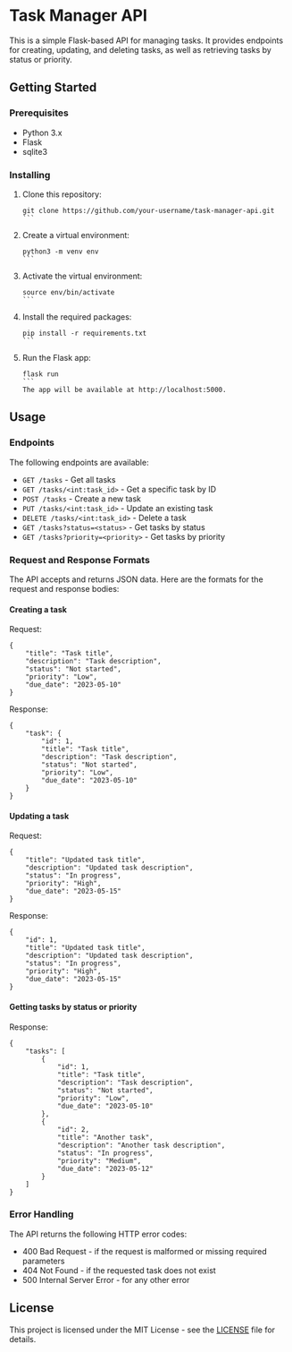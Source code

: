 
# Task Manager API

This is a simple Flask-based API for managing tasks. It provides endpoints for creating, updating, and deleting tasks, as well as retrieving tasks by status or priority.

## Getting Started

### Prerequisites

* Python 3.x
* Flask
* sqlite3

### Installing

1. Clone this repository:
   ````
   git clone https://github.com/your-username/task-manager-api.git
   ```
2. Create a virtual environment:
   ````
   python3 -m venv env
   ```
3. Activate the virtual environment:
   ````
   source env/bin/activate
   ```
4. Install the required packages:
   ````
   pip install -r requirements.txt
   ```
5. Run the Flask app:
   ````
   flask run
   ```
   The app will be available at http://localhost:5000.

## Usage

### Endpoints

The following endpoints are available:

* `GET /tasks` - Get all tasks
* `GET /tasks/<int:task_id>` - Get a specific task by ID
* `POST /tasks` - Create a new task
* `PUT /tasks/<int:task_id>` - Update an existing task
* `DELETE /tasks/<int:task_id>` - Delete a task
* `GET /tasks?status=<status>` - Get tasks by status
* `GET /tasks?priority=<priority>` - Get tasks by priority

### Request and Response Formats

The API accepts and returns JSON data. Here are the formats for the request and response bodies:

#### Creating a task

Request:
```
{
    "title": "Task title",
    "description": "Task description",
    "status": "Not started",
    "priority": "Low",
    "due_date": "2023-05-10"
}
```

Response:
```
{
    "task": {
        "id": 1,
        "title": "Task title",
        "description": "Task description",
        "status": "Not started",
        "priority": "Low",
        "due_date": "2023-05-10"
    }
}
```

#### Updating a task

Request:
```
{
    "title": "Updated task title",
    "description": "Updated task description",
    "status": "In progress",
    "priority": "High",
    "due_date": "2023-05-15"
}
```

Response:
```
{
    "id": 1,
    "title": "Updated task title",
    "description": "Updated task description",
    "status": "In progress",
    "priority": "High",
    "due_date": "2023-05-15"
}
```

#### Getting tasks by status or priority

Response:
```
{
    "tasks": [
        {
            "id": 1,
            "title": "Task title",
            "description": "Task description",
            "status": "Not started",
            "priority": "Low",
            "due_date": "2023-05-10"
        },
        {
            "id": 2,
            "title": "Another task",
            "description": "Another task description",
            "status": "In progress",
            "priority": "Medium",
            "due_date": "2023-05-12"
        }
    ]
}
```

### Error Handling

The API returns the following HTTP error codes:

* 400 Bad Request - if the request is malformed or missing required parameters
* 404 Not Found - if the requested task does not exist
* 500 Internal Server Error - for any other error

## License

This project is licensed under the MIT License - see the [LICENSE](LICENSE) file for details.
